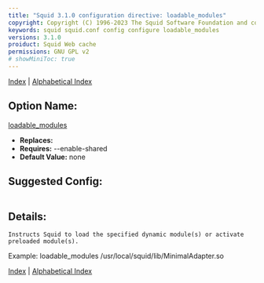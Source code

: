 ```yaml
---
title: "Squid 3.1.0 configuration directive: loadable_modules"
copyright: Copyright (C) 1996-2023 The Squid Software Foundation and contributors
keywords: squid squid.conf config configure loadable_modules
versions: 3.1.0
proiduct: Squid Web cache
permissions: GNU GPL v2
# showMiniToc: true
---
```

[Index](index#toc_loadable_modules) | [Alphabetical Index](index_all#toc_loadable_modules)

## Option Name:
[loadable_modules](#loadable_modules)
 * **Replaces:** 
 * **Requires:** --enable-shared
 * **Default Value:** none


## Suggested Config:
```plaintext

```

## Details:

	Instructs Squid to load the specified dynamic module(s) or activate
	preloaded module(s).
Example:
loadable_modules /usr/local/squid/lib/MinimalAdapter.so



[Index](index#toc_loadable_modules) | [Alphabetical Index](index_all#toc_loadable_modules)

